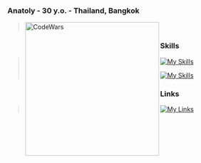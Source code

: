 ### Anatoly - 30 y.o. - Thailand, Bangkok
>ㅤ
> [<img align="left" alt="CodeWars" width="300px" src="https://www.codewars.com/users/vastolya/badges/large"/>](https://www.codewars.com/users/vastolya)
>ㅤ
### Skills
> [![My Skills](https://skillicons.dev/icons?i=html,css,js,ts,react,next,tailwind,nodejs,express,git)](https://skillicons.dev)
> 
> [![My Skills](https://skillicons.dev/icons?i=ae,pr,au,ps,figma)](https://skillicons.dev)
### Links
>[![My Links](https://skillicons.dev/icons?i=linkedin)](https://www.linkedin.com/in/anatoly-vasilev-522649238/)
